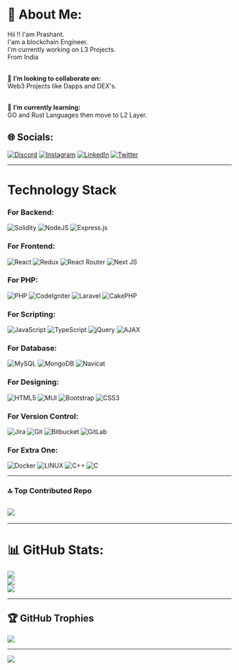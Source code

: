 # 💫 About Me:

Hii !! I'am Prashant.<br>I'am a blockchain Engineer.<br>I'm currently working on L3 Projects.<br>From India

<br>👯 **I’m looking to collaborate on:** <br>Web3 Projects like Dapps and DEX's.

<br>🌱 **I’m currently learning:** <br>GO and Rust Languages then move to L2 Layer.

## 🌐 Socials:

[![Discord](https://img.shields.io/badge/Discord-%237289DA.svg?logo=discord&logoColor=white)](https://discord.com/invite/itsprashant) [![Instagram](https://img.shields.io/badge/Instagram-%23E4405F.svg?logo=Instagram&logoColor=white)](https://www.instagram.com/its_prashant008/)
[![LinkedIn](https://img.shields.io/badge/LinkedIn-%230077B5.svg?logo=linkedin&logoColor=white)](https://www.linkedin.com/in/prashantyadav008) [![Twitter](https://img.shields.io/badge/Twitter-%231DA1F2.svg?logo=Twitter&logoColor=white)](https://twitter.com/Its_prashant008)

---

# Technology Stack

### For Backend:

![Solidity](https://img.shields.io/badge/Solidity-%23363636.svg?style=for-the-badge&logo=solidity&logoColor=white)
![NodeJS](https://img.shields.io/badge/node.js-6DA55F?style=for-the-badge&logo=node.js&logoColor=white)
![Express.js](https://img.shields.io/badge/express.js-%23404d59.svg?style=for-the-badge&logo=express&logoColor=%2361DAFB)

### For Frontend:

![React](https://img.shields.io/badge/react-%2320232a.svg?style=for-the-badge&logo=react&logoColor=%2361DAFB)
![Redux](https://img.shields.io/badge/redux-%23593d88.svg?style=for-the-badge&logo=redux&logoColor=white)
![React Router](https://img.shields.io/badge/React_Router-CA4245?style=for-the-badge&logo=react-router&logoColor=white)
![Next JS](https://img.shields.io/badge/Next-black?style=for-the-badge&logo=next.js&logoColor=white)

### For PHP:

![PHP](https://img.shields.io/badge/php-%23777BB4.svg?style=for-the-badge&logo=php&logoColor=white)
![CodeIgniter](https://img.shields.io/badge/-CodeIgniter-EF4223?style=for-the-badge&logo=codeigniter&logoColor=white)
![Laravel](https://img.shields.io/badge/-Laravel-FF2D20?style=for-the-badge&logo=laravel&logoColor=white)
![CakePHP](https://img.shields.io/badge/-CakePHP-D33C43?style=for-the-badge&logo=cakephp&logoColor=white)

### For Scripting:

![JavaScript](https://img.shields.io/badge/javascript-%23323330.svg?style=for-the-badge&logo=javascript&logoColor=%23F7DF1E)
![TypeScript](https://img.shields.io/badge/typescript-%23007ACC.svg?style=for-the-badge&logo=typescript&logoColor=white)
![jQuery](https://img.shields.io/badge/-jQuery-0769AD?style=for-the-badge&logo=jquery&logoColor=white)
![AJAX](https://img.shields.io/badge/-AJAX-0769AD?style=for-the-badge&logo=ajax&logoColor=white)

### For Database:

![MySQL](https://img.shields.io/badge/mysql-%2300f.svg?style=for-the-badge&logo=mysql&logoColor=white)
![MongoDB](https://img.shields.io/badge/MongoDB-%234ea94b.svg?style=for-the-badge&logo=mongodb&logoColor=white)
![Navicat](https://img.shields.io/badge/-Navicat-00A5FF?style=for-the-badge&logo=navicat&logoColor=white)

### For Designing:

![HTML5](https://img.shields.io/badge/html5-%23E34F26.svg?style=for-the-badge&logo=html5&logoColor=white)
![MUI](https://img.shields.io/badge/MUI-%230081CB.svg?style=for-the-badge&logo=material-ui&logoColor=white)
![Bootstrap](https://img.shields.io/badge/bootstrap-%23563D7C.svg?style=for-the-badge&logo=bootstrap&logoColor=white)
![CSS3](https://img.shields.io/badge/css3-%231572B6.svg?style=for-the-badge&logo=css3&logoColor=white)

### For Version Control:

![Jira](https://img.shields.io/badge/jira-%230A0FFF.svg?style=for-the-badge&logo=jira&logoColor=white)
![Git](https://img.shields.io/badge/-Git-F05032?style=for-the-badge&logo=git&logoColor=white)
![Bitbucket](https://img.shields.io/badge/-Bitbucket-0052CC?style=for-the-badge&logo=bitbucket&logoColor=white)
![GitLab](https://img.shields.io/badge/-GitLab-FCA121?style=for-the-badge&logo=gitlab&logoColor=white)

### For Extra One:

![Docker](https://img.shields.io/badge/docker-%230db7ed.svg?style=for-the-badge&logo=docker&logoColor=white)
![LINUX](https://img.shields.io/badge/Linux-FCC624?style=for-the-badge&logo=linux&logoColor=black)
![C++](https://img.shields.io/badge/-C++-00599C?style=for-the-badge&logo=c%2B%2B&logoColor=white)
![C](https://img.shields.io/badge/-C-00599C?style=for-the-badge&logo=c&logoColor=white)

---

### 🔝 Top Contributed Repo

## ![](https://github-contributor-stats.vercel.app/api?username=prashantyadav008&limit=5&theme=tokyonight&combine_all_yearly_contributions=true)

---

# 📊 GitHub Stats:

![](https://github-readme-stats.vercel.app/api?username=prashantyadav008&theme=dark&hide_border=true&include_all_commits=true&count_private=true)<br/>
![](https://github-readme-streak-stats.herokuapp.com/?user=prashantyadav008&theme=dark&hide_border=true)<br/>
![](https://github-readme-stats.vercel.app/api/top-langs/?username=prashantyadav008&theme=dark&hide_border=true&include_all_commits=true&count_private=true&layout=compact)

---

## 🏆 GitHub Trophies

![](https://github-profile-trophy.vercel.app/?username=prashantyadav008&theme=radical&no-frame=false&no-bg=false&margin-w=4)

---

[![](https://visitcount.itsvg.in/api?id=prashantyadav008&icon=0&color=0)](https://visitcount.itsvg.in)
